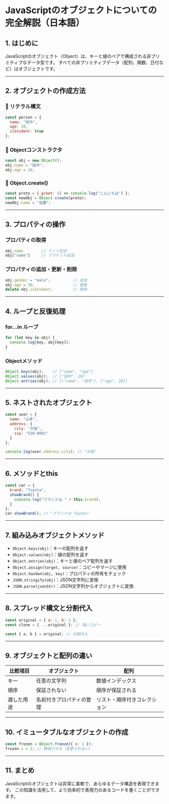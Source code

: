 
# JavaScriptのオブジェクトについての完全解説（日本語）

## 1. はじめに

JavaScriptのオブジェクト（Object）は、キーと値のペアで構成される非プリミティブなデータ型です。
すべての非プリミティブデータ（配列、関数、日付など）はオブジェクトです。

---

## 2. オブジェクトの作成方法

### 🔹 リテラル構文

```javascript
const person = {
  name: "田中",
  age: 28,
  isStudent: true
};
```

### 🔹 Objectコンストラクタ

```javascript
const obj = new Object();
obj.name = "田中";
obj.age = 28;
```

### 🔹 Object.create()

```javascript
const proto = { greet: () => console.log("こんにちは") };
const newObj = Object.create(proto);
newObj.name = "佐藤";
```

---

## 3. プロパティの操作

### プロパティの取得

```javascript
obj.name        // ドット記法
obj["name"]     // ブラケット記法
```

### プロパティの追加・更新・削除

```javascript
obj.gender = "male";          // 追加
obj.age = 30;                 // 更新
delete obj.isStudent;         // 削除
```

---

## 4. ループと反復処理

### for...in ループ

```javascript
for (let key in obj) {
  console.log(key, obj[key]);
}
```

### Objectメソッド

```javascript
Object.keys(obj);    // ["name", "age"]
Object.values(obj);  // ["田中", 28]
Object.entries(obj); // [["name", "田中"], ["age", 28]]
```

---

## 5. ネストされたオブジェクト

```javascript
const user = {
  name: "山本",
  address: {
    city: "大阪",
    zip: "530-0001"
  }
};

console.log(user.address.city); // "大阪"
```

---

## 6. メソッドとthis

```javascript
const car = {
  brand: "Toyota",
  showBrand() {
    console.log("ブランドは " + this.brand);
  }
};
car.showBrand(); // "ブランドは Toyota"
```

---

## 7. 組み込みオブジェクトメソッド

- `Object.keys(obj)`：キーの配列を返す
- `Object.values(obj)`：値の配列を返す
- `Object.entries(obj)`：キーと値のペア配列を返す
- `Object.assign(target, source)`：コピーやマージに使用
- `Object.hasOwn(obj, key)`：プロパティの所有をチェック
- `JSON.stringify(obj)`：JSON文字列に変換
- `JSON.parse(jsonStr)`：JSON文字列からオブジェクトに変換

---

## 8. スプレッド構文と分割代入

```javascript
const original = { a: 1, b: 2 };
const clone = { ...original }; // 浅いコピー

const { a, b } = original; // 分割代入
```

---

## 9. オブジェクトと配列の違い

| 比較項目     | オブジェクト               | 配列                     |
|--------------|----------------------------|--------------------------|
| キー         | 任意の文字列               | 数値インデックス         |
| 順序         | 保証されない               | 順序が保証される         |
| 適した用途   | 名前付きプロパティの管理   | リスト・順序付きコレクション |

---

## 10. イミュータブルなオブジェクトの作成

```javascript
const frozen = Object.freeze({ x: 1 });
frozen.x = 2; // 無視される（変更されない）
```

---

## 11. まとめ

JavaScriptのオブジェクトは非常に柔軟で、あらゆるデータ構造を表現できます。
この知識を活用して、より効率的で表現力のあるコードを書くことができます。
